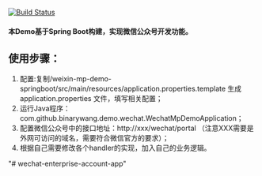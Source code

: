 [![Build Status](https://travis-ci.org/wechat-group/weixin-mp-demo-springboot.svg?branch=master)](https://travis-ci.org/wechat-group/weixin-mp-demo-springboot)

#### 本Demo基于Spring Boot构建，实现微信公众号开发功能。

## 使用步骤：
1. 配置:复制/weixin-mp-demo-springboot/src/main/resources/application.properties.template 生成application.properties 文件，填写相关配置；	
1. 运行Java程序：com.github.binarywang.demo.wechat.WechatMpDemoApplication；
1. 配置微信公众号中的接口地址：http://xxx/wechat/portal （注意XXX需要是外网可访问的域名，需要符合微信官方的要求）；
1. 根据自己需要修改各个handler的实现，加入自己的业务逻辑。
	
"# wechat-enterprise-account-app" 
